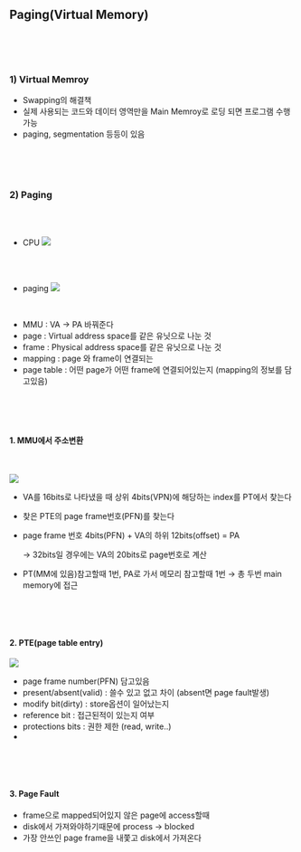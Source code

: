 ## Paging(Virtual Memory)

</br></br></br>

### 1) Virtual Memroy
-  Swapping의 해결책
-  실제 사용되는 코드와 데이터 영역만을 Main Memroy로 로딩 되면 프로그램 수행가능
-  paging, segmentation 등등이 있음


</br></br></br>

### 2) Paging

</br></br>


- CPU
![](https://t1.daumcdn.net/cfile/tistory/2346B74E5919A26716)


</br></br>

- paging
![](https://www.notion.so/image/https%3A%2F%2Fs3-us-west-2.amazonaws.com%2Fsecure.notion-static.com%2F6f160dc8-1c3b-4675-b148-d420a4930fea%2F%E1%84%89%E1%85%B3%E1%84%8F%E1%85%B3%E1%84%85%E1%85%B5%E1%86%AB%E1%84%89%E1%85%A3%E1%86%BA_2021-11-07_%E1%84%8B%E1%85%A9%E1%84%8C%E1%85%A5%E1%86%AB_12.16.59.png?table=block&id=1c5e0cdc-d852-45ee-976f-d0cc9f30c369&spaceId=4d9d3b27-bb1b-411b-a1a8-7cb1102cd8b0&width=2000&userId=f780b332-6c42-48fa-a9a1-d8836ed7aec7&cache=v2
)


</br>

- MMU : VA → PA 바꿔준다
- page : Virtual address space를 같은 유닛으로 나눈 것
- frame : Physical address space를 같은 유닛으로 나눈 것
- mapping : page 와 frame이 연결되는
- page table : 어떤 page가 어떤 frame에 연결되어있는지 (mapping의 정보를 담고있음)


</br></br></br>

#### 1. MMU에서 주소변환
</br>

![](https://www.notion.so/image/https%3A%2F%2Fs3-us-west-2.amazonaws.com%2Fsecure.notion-static.com%2F30c0ef9a-48a6-4751-8716-efd032ce63d5%2FUntitled.png?table=block&id=a8ed6d3e-85d0-4c85-b3c1-c6da0b32d6d0&spaceId=4d9d3b27-bb1b-411b-a1a8-7cb1102cd8b0&width=2000&userId=f780b332-6c42-48fa-a9a1-d8836ed7aec7&cache=v2)

- VA를 16bits로 나타냈을 때 상위 4bits(VPN)에 해당하는 index를 PT에서 찾는다 
- 찾은 PTE의 page frame번호(PFN)를 찾는다
- page frame 번호 4bits(PFN) + VA의 하위 12bits(offset) = PA

    → 32bits일 경우에는 VA의 20bits로 page번호로 계산 

- PT(MM에 있음)참고할때 1번, PA로 가서 메모리 참고할때 1번 → 총 두번 main memory에 접근

</br></br></br>

#### 2. PTE(page table entry)

![](https://www.notion.so/image/https%3A%2F%2Fs3-us-west-2.amazonaws.com%2Fsecure.notion-static.com%2F7b4fd19a-d06a-4695-9673-6202a3018649%2FUntitled.png?table=block&id=71a1d192-e671-43e8-9462-012031866502&spaceId=4d9d3b27-bb1b-411b-a1a8-7cb1102cd8b0&width=2000&userId=f780b332-6c42-48fa-a9a1-d8836ed7aec7&cache=v2)

- page frame number(PFN) 담고있음
- present/absent(valid) : 쓸수 있고 없고 차이 (absent면 page fault발생)
- modify bit(dirty) : store옵션이 일어났는지
- reference bit : 접근된적이 있는지 여부
- protections bits : 권한 제한 (read, write..)
- 
</br></br></br>

#### 3. Page Fault
- frame으로 mapped되어있지 않은 page에 access할때
- disk에서 가져와야하기때문에 process → blocked
- 가장 안쓰인 page frame을 내쫓고 disk에서 가져온다
